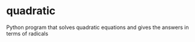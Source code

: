 # quadratic

Python program that solves quadratic equations and gives the answers in terms of radicals
